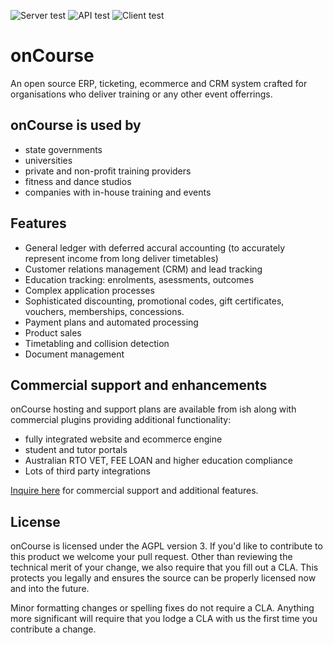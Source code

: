 ![Server test](https://github.com/ishgroup/oncourse/workflows/Server%20test/badge.svg)  ![API test](https://github.com/ishgroup/oncourse/workflows/API%20test/badge.svg)  ![Client test](https://github.com/ishgroup/oncourse/workflows/Client%20test/badge.svg)

# onCourse

An open source ERP, ticketing, ecommerce and CRM system crafted for organisations who deliver training or any other event offerrings.

## onCourse is used by

* state governments
* universities
* private and non-profit training providers
* fitness and dance studios
* companies with in-house training and events

## Features

* General ledger with deferred accural accounting (to accurately represent income from long deliver timetables)
* Customer relations management (CRM) and lead tracking
* Education tracking: enrolments, asessments, outcomes
* Complex application processes
* Sophisticated discounting, promotional codes, gift certificates, vouchers, memberships, concessions.
* Payment plans and automated processing
* Product sales
* Timetabling and collision detection
* Document management

## Commercial support and enhancements

onCourse hosting and support plans are available from ish along with commercial plugins providing additional functionality:

* fully integrated website and ecommerce engine
* student and tutor portals
* Australian RTO VET, FEE LOAN and higher education compliance
* Lots of third party integrations 

[Inquire here](https://www.ish.com.au) for commercial support and additional features.

## License

onCourse is licensed under the AGPL version 3. If you'd like to contribute to this product we welcome your pull request. Other than reviewing the technical merit of your change, we also require that you fill out a CLA. This protects you legally and ensures the source can be properly licensed now and into the future. 

Minor formatting changes or spelling fixes do not require a CLA. Anything more significant will require that you lodge a CLA with us the first time you contribute a change.
